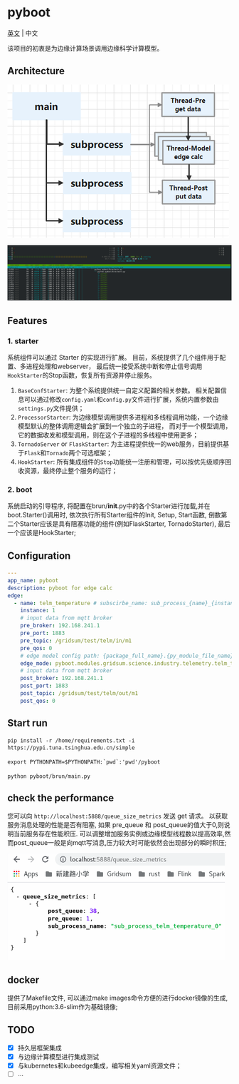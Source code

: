 # pyboot

[英文](README.md) | 中文

该项目的初衷是为边缘计算场景调用边缘科学计算模型。

## Architecture

![arch](images/edge-model-arch.png)

![htop](images/htop-subprocess-thread.png)

## Features
### 1. starter
系统组件可以通过 Starter 的实现进行扩展。
目前，系统提供了几个组件用于配置、多进程处理和webserver，
最后统一接受系统中断和停止信号调用`HookStarter`的Stop函数，恢复所有资源并停止服务。

1. `BaseConfStarter`:
   为整个系统提供统一自定义配置的相关参数。 
   相关配置信息可以通过修改`config.yaml`和`config.py`文件进行扩展，系统内置参数由`settings.py`文件提供；
2. `ProcessorStarter`:
   为边缘模型调用提供多进程和多线程调用功能，一个边缘模型默认的整体调用逻辑会扩展到一个独立的子进程，
   而对于一个模型调用，它的数据收发和模型调用，则在这个子进程的多线程中使用更多；
3. `TornadoServer` or `FlaskStarter`:
   为主进程提供统一的web服务，目前提供基于`Flask`和`Tornado`两个可选框架；
4. `HookStarter`:
   所有集成组件的`Stop`功能统一注册和管理，可以按优先级顺序回收资源，最终停止整个服务的运行；
### 2. boot
系统启动的引导程序, 将配置在brun/__init__.py中的各个Starter进行加载,并在boot.Starter()调用时,
依次执行所有Starter组件的Init, Setup, Start函数, 倒数第二个Starter应该是具有阻塞功能的组件(例如FlaskStarter, TornadoStarter), 
最后一个应该是HookStarter;

## Configuration
```yaml
---
app_name: pyboot
description: pyboot for edge calc
edge:
  - name: telm_temperature # subscirbe_name: sub_process_{name}_{instance}
    instance: 1
    # input data from mqtt broker
    pre_broker: 192.168.241.1
    pre_port: 1883
    pre_topic: /gridsum/test/telm/in/m1
    pre_qos: 0
    # edge model config path: {package_full_name}.{py_module_file_name}.{func_name}
    edge_mode: pyboot.modules.gridsum.science.industry.telemetry.telm_temperature
    # input data from mqtt broker
    post_broker: 192.168.241.1
    post_port: 1883
    post_topic: /gridsum/test/telm/out/m1
    post_qos: 0


```

## Start run
```shell
pip install -r /home/requirements.txt -i https://pypi.tuna.tsinghua.edu.cn/simple

export PYTHONPATH=$PYTHONPATH:`pwd`:'pwd'/pyboot

python pyboot/brun/main.py
```

## check the performance
您可以向 `http://localhost:5888/queue_size_metrics` 发送 get 请求。
以获取服务消息处理的性能是否有阻塞, 如果 pre_queue 和 post_queue的值大于0,则说明当前服务存在性能积压.
可以调整增加服务实例或边缘模型线程数以提高效率,然而post_queue一般是向mqtt写消息,压力较大时可能依然会出现部分的瞬时积压;

![performance](images/performance-check-block.png)

## docker
提供了Makefile文件, 可以通过make images命令方便的进行docker镜像的生成,目前采用python:3.6-slim作为基础镜像;

## TODO
- [x] 持久层框架集成
- [x] 与边缘计算模型进行集成测试
- [x] 与kubernetes和kubeedge集成，编写相关yaml资源文件；
- [ ] ...